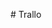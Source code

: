 <!-- Board:
A container for multiple lists.
Lists should be arranged horizontally and allow horizontal scrolling if there are many lists.

List:
Each list has:
A title.
A button to add a new card.
A button to delete the list.
A collection of draggable cards.
Lists should be draggable for reordering within the board.

Card:
Each card displays a title
Cards should be draggable within and across lists.
Clicking on a card opens a modal with detailed information and options to edit the title, description, setting due date and delete the card.

Add New List:
A button or placeholder to add a new list.
Ask the user to enter a title for the list. -->
#   T r a l l o  
 